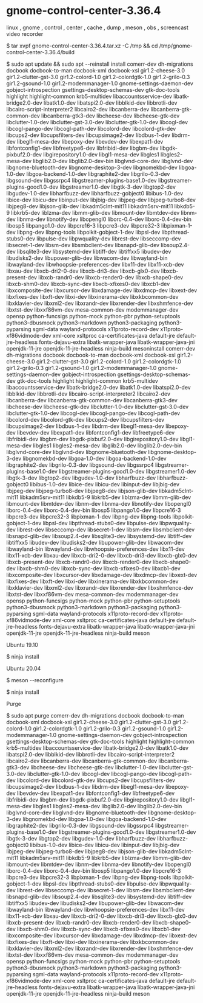 # gnome-control-center-3.36.4
linux , gnome , control , center , cache , dump , meson , obs , screencast video recorder

$ tar xvpf gnome-control-center-3.36.4.tar.xz -C /tmp && cd /tmp/gnome-control-center-3.36.4/build

$ sudo apt update && sudo apt --reinstall install comerr-dev dh-migrations docbook docbook-to-man docbook-xml docbook-xsl gir1.2-cheese-3.0 gir1.2-clutter-gst-3.0 gir1.2-colord-1.0 gir1.2-colordgtk-1.0 gir1.2-grilo-0.3 gir1.2-gsound-1.0 gir1.2-modemmanager-1.0 gnome-settings-daemon-dev gobject-introspection gsettings-desktop-schemas-dev gtk-doc-tools highlight highlight-common krb5-multidev libaccountsservice-dev libatk-bridge2.0-dev libatk1.0-dev libatspi2.0-dev libblkid-dev libbrotli-dev libcairo-script-interpreter2 libcairo2-dev libcanberra-dev libcanberra-gtk-common-dev libcanberra-gtk3-dev libcheese-dev libcheese-gtk-dev libclutter-1.0-dev libclutter-gst-3.0-dev libclutter-gtk-1.0-dev libcogl-dev libcogl-pango-dev libcogl-path-dev libcolord-dev libcolord-gtk-dev libcups2-dev libcupsfilters-dev libcupsimage2-dev libdbus-1-dev libdrm-dev libegl1-mesa-dev libepoxy-dev libevdev-dev libexpat1-dev libfontconfig1-dev libfreetype6-dev libfribidi-dev libgbm-dev libgdk-pixbuf2.0-dev libgirepository1.0-dev libgl1-mesa-dev libgles1 libgles2-mesa-dev libglib2.0-dev libglib2.0-dev-bin libglvnd-core-dev libglvnd-dev libgnome-bluetooth-dev libgnome-desktop-3-dev libgnomekbd-dev libgoa-1.0-dev libgoa-backend-1.0-dev libgraphite2-dev libgrilo-0.3-dev libgsound-dev libgssrpc4 libgstreamer-plugins-base1.0-dev libgstreamer-plugins-good1.0-dev libgstreamer1.0-dev libgtk-3-dev libgtop2-dev libgudev-1.0-dev libharfbuzz-dev libharfbuzz-gobject0 libibus-1.0-dev libice-dev libicu-dev libinput-dev libjbig-dev libjpeg-dev libjpeg-turbo8-dev libjpeg8-dev libjson-glib-dev libkadm5clnt-mit11 libkadm5srv-mit11 libkdb5-9 libkrb5-dev liblzma-dev libmm-glib-dev libmount-dev libmtdev-dev libnm-dev libnma-dev libnotify-dev libopengl0 liborc-0.4-dev liborc-0.4-dev-bin libosp5 libpango1.0-dev libpcre16-3 libpcre3-dev libpcre32-3 libpixman-1-dev libpng-dev libpng-tools libpolkit-gobject-1-dev libpsl-dev libpthread-stubs0-dev libpulse-dev libpwquality-dev librest-dev libseccomp-dev libsecret-1-dev libsm-dev libsmbclient-dev libsnapd-glib-dev libsoup2.4-dev libsqlite3-dev libsystemd-dev libtiff-dev libtiffxx5 libudev-dev libudisks2-dev libupower-glib-dev libwacom-dev libwayland-bin libwayland-dev libwhoopsie-preferences-dev libx11-dev libx11-xcb-dev libxau-dev libxcb-dri2-0-dev libxcb-dri3-dev libxcb-glx0-dev libxcb-present-dev libxcb-randr0-dev libxcb-render0-dev libxcb-shape0-dev libxcb-shm0-dev libxcb-sync-dev libxcb-xfixes0-dev libxcb1-dev libxcomposite-dev libxcursor-dev libxdamage-dev libxdmcp-dev libxext-dev libxfixes-dev libxft-dev libxi-dev libxinerama-dev libxkbcommon-dev libxklavier-dev libxml2-dev libxrandr-dev libxrender-dev libxshmfence-dev libxtst-dev libxxf86vm-dev mesa-common-dev modemmanager-dev opensp python-funcsigs python-mock python-pbr python-setuptools python3-dbusmock python3-markdown python3-packaging python3-pyparsing sgml-data wayland-protocols x11proto-record-dev x11proto-xf86vidmode-dev xml-core xsltproc ca-certificates-java default-jre default-jre-headless fonts-dejavu-extra libatk-wrapper-java libatk-wrapper-java-jni openjdk-11-jre openjdk-11-jre-headless ninja-build mesoninstall comerr-dev dh-migrations docbook docbook-to-man docbook-xml docbook-xsl gir1.2-cheese-3.0 gir1.2-clutter-gst-3.0 gir1.2-colord-1.0 gir1.2-colordgtk-1.0 gir1.2-grilo-0.3 gir1.2-gsound-1.0 gir1.2-modemmanager-1.0 gnome-settings-daemon-dev gobject-introspection gsettings-desktop-schemas-dev gtk-doc-tools highlight highlight-common krb5-multidev libaccountsservice-dev libatk-bridge2.0-dev libatk1.0-dev libatspi2.0-dev libblkid-dev libbrotli-dev libcairo-script-interpreter2 libcairo2-dev libcanberra-dev libcanberra-gtk-common-dev libcanberra-gtk3-dev libcheese-dev libcheese-gtk-dev libclutter-1.0-dev libclutter-gst-3.0-dev libclutter-gtk-1.0-dev libcogl-dev libcogl-pango-dev libcogl-path-dev libcolord-dev libcolord-gtk-dev libcups2-dev libcupsfilters-dev libcupsimage2-dev libdbus-1-dev libdrm-dev libegl1-mesa-dev libepoxy-dev libevdev-dev libexpat1-dev libfontconfig1-dev libfreetype6-dev libfribidi-dev libgbm-dev libgdk-pixbuf2.0-dev libgirepository1.0-dev libgl1-mesa-dev libgles1 libgles2-mesa-dev libglib2.0-dev libglib2.0-dev-bin libglvnd-core-dev libglvnd-dev libgnome-bluetooth-dev libgnome-desktop-3-dev libgnomekbd-dev libgoa-1.0-dev libgoa-backend-1.0-dev libgraphite2-dev libgrilo-0.3-dev libgsound-dev libgssrpc4 libgstreamer-plugins-base1.0-dev libgstreamer-plugins-good1.0-dev libgstreamer1.0-dev libgtk-3-dev libgtop2-dev libgudev-1.0-dev libharfbuzz-dev libharfbuzz-gobject0 libibus-1.0-dev libice-dev libicu-dev libinput-dev libjbig-dev libjpeg-dev libjpeg-turbo8-dev libjpeg8-dev libjson-glib-dev libkadm5clnt-mit11 libkadm5srv-mit11 libkdb5-9 libkrb5-dev liblzma-dev libmm-glib-dev libmount-dev libmtdev-dev libnm-dev libnma-dev libnotify-dev libopengl0 liborc-0.4-dev liborc-0.4-dev-bin libosp5 libpango1.0-dev libpcre16-3 libpcre3-dev libpcre32-3 libpixman-1-dev libpng-dev libpng-tools libpolkit-gobject-1-dev libpsl-dev libpthread-stubs0-dev libpulse-dev libpwquality-dev librest-dev libseccomp-dev libsecret-1-dev libsm-dev libsmbclient-dev libsnapd-glib-dev libsoup2.4-dev libsqlite3-dev libsystemd-dev libtiff-dev libtiffxx5 libudev-dev libudisks2-dev libupower-glib-dev libwacom-dev libwayland-bin libwayland-dev libwhoopsie-preferences-dev libx11-dev libx11-xcb-dev libxau-dev libxcb-dri2-0-dev libxcb-dri3-dev libxcb-glx0-dev libxcb-present-dev libxcb-randr0-dev libxcb-render0-dev libxcb-shape0-dev libxcb-shm0-dev libxcb-sync-dev libxcb-xfixes0-dev libxcb1-dev libxcomposite-dev libxcursor-dev libxdamage-dev libxdmcp-dev libxext-dev libxfixes-dev libxft-dev libxi-dev libxinerama-dev libxkbcommon-dev libxklavier-dev libxml2-dev libxrandr-dev libxrender-dev libxshmfence-dev libxtst-dev libxxf86vm-dev mesa-common-dev modemmanager-dev opensp python-funcsigs python-mock python-pbr python-setuptools python3-dbusmock python3-markdown python3-packaging python3-pyparsing sgml-data wayland-protocols x11proto-record-dev x11proto-xf86vidmode-dev xml-core xsltproc ca-certificates-java default-jre default-jre-headless fonts-dejavu-extra libatk-wrapper-java libatk-wrapper-java-jni openjdk-11-jre openjdk-11-jre-headless ninja-build meson

Ubuntu 19.10

$ ninja install

Ubuntu 20.04

$ meson --reconfigure

$ ninja install

Purge

$ sudo apt purge comerr-dev dh-migrations docbook docbook-to-man docbook-xml docbook-xsl gir1.2-cheese-3.0 gir1.2-clutter-gst-3.0 gir1.2-colord-1.0 gir1.2-colordgtk-1.0 gir1.2-grilo-0.3 gir1.2-gsound-1.0 gir1.2-modemmanager-1.0 gnome-settings-daemon-dev gobject-introspection gsettings-desktop-schemas-dev gtk-doc-tools highlight highlight-common krb5-multidev libaccountsservice-dev libatk-bridge2.0-dev libatk1.0-dev libatspi2.0-dev libblkid-dev libbrotli-dev libcairo-script-interpreter2 libcairo2-dev libcanberra-dev libcanberra-gtk-common-dev libcanberra-gtk3-dev libcheese-dev libcheese-gtk-dev libclutter-1.0-dev libclutter-gst-3.0-dev libclutter-gtk-1.0-dev libcogl-dev libcogl-pango-dev libcogl-path-dev libcolord-dev libcolord-gtk-dev libcups2-dev libcupsfilters-dev libcupsimage2-dev libdbus-1-dev libdrm-dev libegl1-mesa-dev libepoxy-dev libevdev-dev libexpat1-dev libfontconfig1-dev libfreetype6-dev libfribidi-dev libgbm-dev libgdk-pixbuf2.0-dev libgirepository1.0-dev libgl1-mesa-dev libgles1 libgles2-mesa-dev libglib2.0-dev libglib2.0-dev-bin libglvnd-core-dev libglvnd-dev libgnome-bluetooth-dev libgnome-desktop-3-dev libgnomekbd-dev libgoa-1.0-dev libgoa-backend-1.0-dev libgraphite2-dev libgrilo-0.3-dev libgsound-dev libgssrpc4 libgstreamer-plugins-base1.0-dev libgstreamer-plugins-good1.0-dev libgstreamer1.0-dev libgtk-3-dev libgtop2-dev libgudev-1.0-dev libharfbuzz-dev libharfbuzz-gobject0 libibus-1.0-dev libice-dev libicu-dev libinput-dev libjbig-dev libjpeg-dev libjpeg-turbo8-dev libjpeg8-dev libjson-glib-dev libkadm5clnt-mit11 libkadm5srv-mit11 libkdb5-9 libkrb5-dev liblzma-dev libmm-glib-dev libmount-dev libmtdev-dev libnm-dev libnma-dev libnotify-dev libopengl0 liborc-0.4-dev liborc-0.4-dev-bin libosp5 libpango1.0-dev libpcre16-3 libpcre3-dev libpcre32-3 libpixman-1-dev libpng-dev libpng-tools libpolkit-gobject-1-dev libpsl-dev libpthread-stubs0-dev libpulse-dev libpwquality-dev librest-dev libseccomp-dev libsecret-1-dev libsm-dev libsmbclient-dev libsnapd-glib-dev libsoup2.4-dev libsqlite3-dev libsystemd-dev libtiff-dev libtiffxx5 libudev-dev libudisks2-dev libupower-glib-dev libwacom-dev libwayland-bin libwayland-dev libwhoopsie-preferences-dev libx11-dev libx11-xcb-dev libxau-dev libxcb-dri2-0-dev libxcb-dri3-dev libxcb-glx0-dev libxcb-present-dev libxcb-randr0-dev libxcb-render0-dev libxcb-shape0-dev libxcb-shm0-dev libxcb-sync-dev libxcb-xfixes0-dev libxcb1-dev libxcomposite-dev libxcursor-dev libxdamage-dev libxdmcp-dev libxext-dev libxfixes-dev libxft-dev libxi-dev libxinerama-dev libxkbcommon-dev libxklavier-dev libxml2-dev libxrandr-dev libxrender-dev libxshmfence-dev libxtst-dev libxxf86vm-dev mesa-common-dev modemmanager-dev opensp python-funcsigs python-mock python-pbr python-setuptools python3-dbusmock python3-markdown python3-packaging python3-pyparsing sgml-data wayland-protocols x11proto-record-dev x11proto-xf86vidmode-dev xml-core xsltproc ca-certificates-java default-jre default-jre-headless fonts-dejavu-extra libatk-wrapper-java libatk-wrapper-java-jni openjdk-11-jre openjdk-11-jre-headless ninja-build meson
